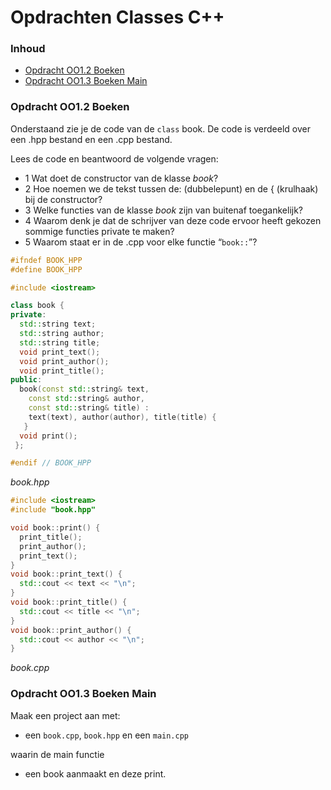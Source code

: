 # Opdrachten Classes C++[](title-id) <!-- omit in toc -->

### Inhoud[](toc-id) <!-- omit in toc -->
- [Opdracht OO1.2 Boeken](#opdracht-oo12-boeken)
- [Opdracht OO1.3 Boeken Main](#opdracht-oo13-boeken-main)


### Opdracht OO1.2 Boeken
Onderstaand zie je de code van de `class` book. De code is verdeeld over een .hpp bestand en een .cpp bestand. 

Lees de code en beantwoord de volgende vragen:
- 1 Wat doet de constructor van de klasse *book*?
- 2 Hoe noemen we de tekst tussen de: (dubbelepunt) en de \{ (krulhaak) bij de constructor?
- 3 Welke functies van de klasse *book* zijn van buitenaf toegankelijk?
- 4 Waarom denk je dat de schrijver van deze code ervoor heeft gekozen sommige functies private te maken?
- 5 Waarom staat er in de .cpp voor elke functie “`book::`”?

```c++
#ifndef BOOK_HPP
#define BOOK_HPP

#include <iostream>

class book {
private:
  std::string text;
  std::string author;
  std::string title;
  void print_text();
  void print_author();
  void print_title();
public:
  book(const std::string& text, 
    const std::string& author,
    const std::string& title) :
    text(text), author(author), title(title) {
   }
  void print();
 };

#endif // BOOK_HPP
```
*book.hpp*

```c++
#include <iostream>
#include "book.hpp"

void book::print() {
  print_title();
  print_author();
  print_text();
}
void book::print_text() {
  std::cout << text << "\n";
}
void book::print_title() {
  std::cout << title << "\n";
}
void book::print_author() {
  std::cout << author << "\n";
}
```
*book.cpp*

### Opdracht OO1.3 Boeken Main
Maak een project aan met:
- een `book.cpp`, `book.hpp` en een `main.cpp`

waarin de main functie 
- een book aanmaakt en deze print.

